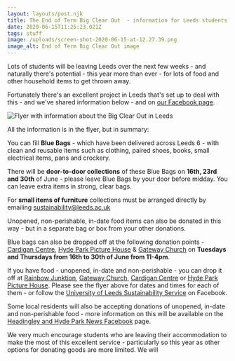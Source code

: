 ```yaml
---
layout: layouts/post.njk
title: The End of Term Big Clear Out  - information for Leeds students
date: 2020-06-15T11:25:23.021Z
tags: stuff
image: /uploads/screen-shot-2020-06-15-at-12.27.39.png
image_alt: End of Term Big Clear Out image
---
```

Lots of students will be leaving Leeds over the next few weeks - and naturally there's potential - this year more than ever - for lots of food and other household items to get thrown away.  

Fortunately there's an excellent project in Leeds that's set up to deal with this - and we've shared information below - and on [our Facebook page](https://www.facebook.com/zerowasteleeds/posts/798132990745226?__xts__[0]=68.ARC5q7wwFU4i623RDHKbEgMWazG-A18Ga8Q7CrN72tCYyQqCcG4-ULvUv4uTP_qQbvs0g9sJxmKPNJMDXSd1zvZakoRf2z3rYVcFfMr9ubAWjYdGXnUtv84A3iwEhSMVSZjTJQU9R7bJaGa9gd0Ngx2n1v1svdzrrnOg1iF-4i3ry9UwrgwgJkymIc2ApQfRclxoc7KBK4k0DDAyufqM3N0xRdnMI_kykVsFgef6w3OoAkw5UyDI1_fylq15olKz1yicKzAkAQMkFe1dvEs6GHs-F0CdHzKNdZyQjvOw3Dd9tgn6owJd8-YlTCR7EgWNz0eKcL9ra5TObynVUdyfad8&__tn__=-R). 

![Flyer with information about the Big Clear Out in Leeds](/uploads/bigclearout.png "End of Term Big Clear Out Flyer")



All the information is in the flyer, but in summary:

You can fill **Blue Bags** - which have been delivered across Leeds 6 - with clean and reusable items such as clothing, paired shoes, books, small electrical items, pans and crockery.

There will be **door-to-door collections** of these Blue Bags on **16th, 23rd and 30th** of June - please leave Blue Bags by your door before midday.  You can leave extra items in strong, clear bags.  

For **small items of furniture** collections must be arranged directly by emailing [sustainability@leeds.ac.uk](mailto:sustainability@leeds.ac.uk)

Unopened, non-perishable, in-date food items can also be donated in this way - but in a separate bag or box from your other donations.

Blue bags can also be dropped off at the following donation points - [Cardigan Centre](http://cardigancentre.org.uk/), [Hyde Park Picture House](https://www.hydeparkpicturehouse.co.uk/) & [Gateway Church](https://gatewayleeds.net/) on **Tuesdays and Thursdays from 16th to 30th of June from 11-4pm**. 

If you have food - unopened, in-date and non-perishable - you can drop it off at [Rainbow Junktion](http://rainbowjunktion.org.uk/), [Gateway Church](https://gatewayleeds.net/), [Cardigan Centre](http://cardigancentre.org.uk/) or [Hyde Park Picture House](https://www.hydeparkpicturehouse.co.uk/).  Please see the flyer above for dates and times for each of them - or follow the [University of Leeds Sustainability Service](https://www.facebook.com/UoLSustainability/) on Facebook.  

Some local residents will also be accepting donations of unopened, in-date and non-perishable food - more information on this will be available on the [Headingley and Hyde Park News Facebook](https://www.facebook.com/HeadingleyCouncillors/) page.

We very much encourage students who are leaving their accommodation to make the most of this excellent service - particularly so this year as other options for donating goods are more limited.  We will